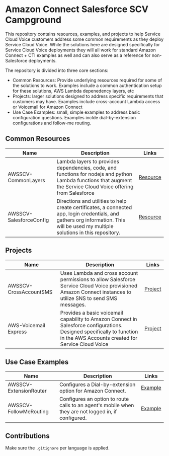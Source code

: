 # Amazon Connect Salesforce SCV Campground

This repository contains resources, examples, and projects to help Service Cloud Voice customers address some common requirements as they deploy Service Cloud Voice. While the solutions here are designed specifically for Service Cloud Voice deployments they will all work for standard Amazon Connect + CTI examples as well and can also serve as a reference for non-Salesforce deployments. 

The repository is divided into three core sections:
- Common Resources: Provide underlying resources required for some of the solutions to work. Examples include a common authentication setup for these solutions, AWS Lambda depenedency layers, etc
- Projects: larger solutions designed to address specific requirements that customers may have. Examples include cross-account Lambda access or Voicemail for Amazon Connect
- Use Case Examples: small, simple examples to address basic configuration questions. Examples inclde dial-by-extension configurations and follow-me routing.

## Common Resources

| Name | Description | Links |
| ---- | ----------- | ----- |
| AWSSCV-CommonLayers | Lambda layers to provides dependencies, code, and functions for nodejs and python Lambda functions that augment the Service Cloud Voice offering from Salesforce | [Resource](common/AWSSCV-CommonLayers) |
| AWSSCV-SalesforceConfig | Directions and utilities to help create certificates, a connected app, login credentials, and gathers org information. This  will be used my multiple solutions in this repository. | [Resource](common/AWSSCV-SalesforceConfig) |

## Projects

| Name | Description | Links |
| ---- | ----------- | ----- |
| AWSSCV-CrossAccountSMS | Uses Lambda and cross account permissions to allow Salesforce Service Cloud Voice provisioned Amazon Connect instances to utilize SNS to send SMS messages. | [Project](projects/AWSSCV-CrossAccountSMS) |
| AWS-Voicemail Express | Provides a basic voicemail capability to Amazon Connect in Salesforce configurations. Designed specifically to function in the AWS Accounts created for Service Cloud Voice | [Project](projects/AWSSCV-VoicemailExpress)

## Use Case Examples
| Name | Description | Links |
| ---- | ----------- | ----- |
| AWSSCV-ExtensionRouter | Configures a Dial-by-extension option for Amazon Connect. | [Example](examples/ExtensionRouting) |
| AWSSCV-FollowMeRouting | Configures an option to route calls to an agent's mobile when they are not logged in, if configured. | [Example](examples/FollowMeRouting) |

## Contributions

Make sure the `.gitignore` per language is applied. 
